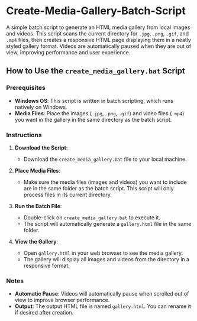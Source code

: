 # Create-Media-Gallery-Batch-Script
A simple batch script to generate an HTML media gallery from local images and videos. This script scans the current directory for `.jpg`, `.png`, `.gif`, and `.mp4` files, then creates a responsive HTML page displaying them in a neatly styled gallery format. Videos are automatically paused when they are out of view, improving performance and user experience.


## How to Use the `create_media_gallery.bat` Script

### Prerequisites
- **Windows OS**: This script is written in batch scripting, which runs natively on Windows.
- **Media Files**: Place the images (`.jpg`, `.png`, `.gif`) and video files (`.mp4`) you want in the gallery in the same directory as the batch script.

### Instructions
1. **Download the Script**:
   - Download the `create_media_gallery.bat` file to your local machine.
   
2. **Place Media Files**:
   - Make sure the media files (images and videos) you want to include are in the same folder as the batch script. This script will only process files in its current directory.

3. **Run the Batch File**:
   - Double-click on `create_media_gallery.bat` to execute it.
   - The script will automatically generate a `gallery.html` file in the same folder.

4. **View the Gallery**:
   - Open `gallery.html` in your web browser to see the media gallery.
   - The gallery will display all images and videos from the directory in a responsive format.

### Notes
- **Automatic Pause**: Videos will automatically pause when scrolled out of view to improve browser performance.
- **Output**: The output HTML file is named `gallery.html`. You can rename it if desired after creation.
